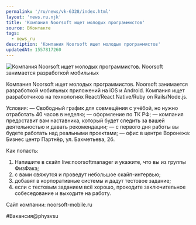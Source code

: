 ```yaml
---
permalink: '/ru/news/vk-6328/index.html'
layout: 'news.ru.njk'
title: 'Компания Noorsoft ищет молодых программистов'
source: ВКонтакте
tags:
  - news_ru
description: 'Компания Noorsoft ищет молодых программистов'
updatedAt: 1557817260
---
```

![Компания Noorsoft ищет молодых программистов. Noorsoft занимается разработкой мобильных](https://sun9-44.userapi.com/impf/1h7I3cA9rN5FBfDBbA2-117jEf94o2Dysa68pQ/Qoo3fulaews.jpg?size=1280x853&quality=96&sign=e5928fdc0fa18eeb059ab1f6f43e1ef4&c_uniq_tag=dWPc0RswTz_wFIVFuQ0YFOBOP5RAT4jxQ7qDwPh48lo&type=album)

Компания Noorsoft ищет молодых программистов. Noorsoft занимается разработкой мобильных приложений на iOS и Android. Компания ищет разработчиков на технологиях React/React Native/Ruby on Rails/Node.js.

Условия:
— Свободный график для совмещёния с учёбой, но нужно отработать 40 часов в неделю;
— оформление по ТК РФ;
— компания предоставит вам наставника, который будет следить за вашей деятельностью и давать рекомендации;
— с первого дня работы вы будете работать над реальными проектами;
— офис в центре Воронежа: Бизнес центр Партнёр, ул. Бахметьева, 2б.

Как попасть:
1. Напишите в скайп live:noorsoftmanager и укажите, что вы из группы ФизФака;
2. с вами свяжутся и проведут небольшое скайп-интервью;
3. добавят в корпоративные системы и дадут тестовое задание;
4. если с тестовым заданием всё хорошо, проходите заключительное собеседование и выходите на работу.

Сайт компании: noorsoft-mobile.ru

#Вакансия@physvsu

